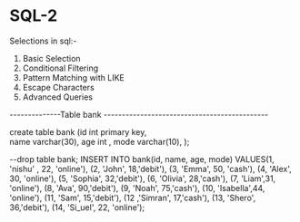 # SQL-2

Selections in sql:-
1. Basic Selection
2. Conditional Filtering
3. Pattern Matching with LIKE
4. Escape Characters
5. Advanced Queries

--------------Table  bank ---------------------------------------------

create table bank (id int  primary key,   
name varchar(30),
age int ,
mode varchar(10),
);
 
 --drop table bank;
 INSERT INTO bank(id, name, age, mode)
 VALUES(1, 'nishu' , 22, 'online'),
 (2, 'John', 18,'debit'),
 (3, 'Emma', 50, 'cash'),
 (4, 'Alex', 30, 'online'),
 (5, 'Sophia', 32,'debit'),
 (6, 'Olivia', 28,'cash'),
(7, 'Liam',31, 'online'),
(8, 'Ava', 90,'debit'),
(9, 'Noah', 75,'cash'),
(10, 'Isabella',44, 'online'),
(11, 'Sam', 15,'debit'),
(12 ,'Simran', 17,'cash'),
(13, 'Shero', 36,'debit'),
 (14, 'Si_uel', 22, 'online');
